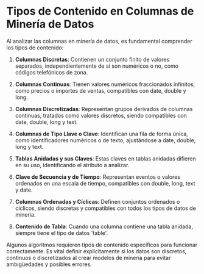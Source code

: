 # Tipos de Contenido en Columnas de Minería de Datos

Al analizar las columnas en minería de datos, es fundamental comprender los tipos de contenido:

1. **Columnas Discretas**: Contienen un conjunto finito de valores separados, independientemente de si son numéricos o no, como códigos telefónicos de zona.

2. **Columnas Continuas**: Tienen valores numéricos fraccionados infinitos, como precios o importes de ventas, compatibles con date, double y long.

3. **Columnas Discretizadas**: Representan grupos derivados de columnas continuas, tratados como valores discretos, siendo compatibles con date, double, long y text.

4. **Columnas de Tipo Llave o Clave**: Identifican una fila de forma única, como identificadores numéricos o de texto, ajustándose a date, double, long y text.

5. **Tablas Anidadas y sus Claves**: Estas claves en tablas anidadas difieren en su uso, identificando el atributo a analizar.

6. **Clave de Secuencia y de Tiempo**: Representan eventos o valores ordenados en una escala de tiempo, compatibles con double, long, text y date.

7. **Columnas Ordenadas y Cíclicas**: Definen conjuntos ordenados o cíclicos, siendo discretas y compatibles con todos los tipos de datos de minería.

8. **Contenido de Tabla**: Cuando una columna contiene una tabla anidada, siempre tiene el tipo de datos 'table'.

Algunos algoritmos requieren tipos de contenido específicos para funcionar correctamente. Es vital definir explícitamente si los datos son discretos, continuos o discretizados al crear modelos de minería para evitar ambigüedades y posibles errores.
